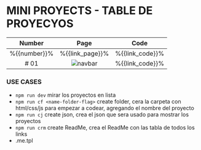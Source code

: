 # MINI PROYECTS - TABLE DE PROYECYOS

|    Number    |      Page       |      Code       |
| :----------: | :-------------: | :-------------: |
| %{{number}}% | %{{link_page}}% | %{{link_code}}% |
|     # 01     |  ![navbar](.)   | %{{link_code}}% |

### USE CASES

-   `npm run dev` mirar los proyectos en lista
-   `npm run cf <name-folder-flag>` create folder, cera la carpeta con html/css/js para empezar a codear, agregando el nombre del proyecto
-   `npm run cj` create json, crea el json que sera usado para mostrar los proyectos
-   `npm run crm` create ReadMe, crea el ReadMe con las tabla de todos los links
-   .me.tpl
